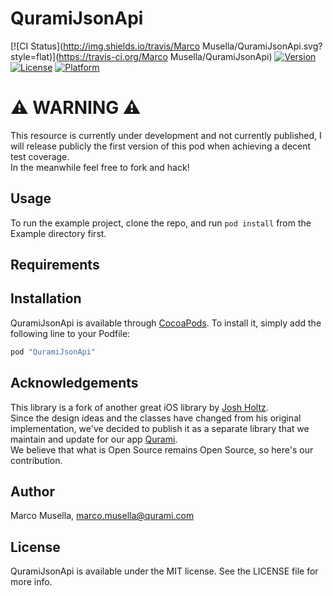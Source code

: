# QuramiJsonApi

[![CI Status](http://img.shields.io/travis/Marco Musella/QuramiJsonApi.svg?style=flat)](https://travis-ci.org/Marco Musella/QuramiJsonApi)
[![Version](https://img.shields.io/cocoapods/v/QuramiJsonApi.svg?style=flat)](http://cocoapods.org/pods/QuramiJsonApi)
[![License](https://img.shields.io/cocoapods/l/QuramiJsonApi.svg?style=flat)](http://cocoapods.org/pods/QuramiJsonApi)
[![Platform](https://img.shields.io/cocoapods/p/QuramiJsonApi.svg?style=flat)](http://cocoapods.org/pods/QuramiJsonApi)

# ⚠️ WARNING ⚠️

This resource is currently under development and not currently published, I will release publicly the first version of this pod when achieving a decent test coverage.  
In the meanwhile feel free to fork and hack!  

## Usage

To run the example project, clone the repo, and run `pod install` from the Example directory first.

## Requirements

## Installation

QuramiJsonApi is available through [CocoaPods](http://cocoapods.org). To install
it, simply add the following line to your Podfile:

```ruby
pod "QuramiJsonApi"
```

## Acknowledgements

This library is a fork of another great iOS library by [Josh Holtz](https://github.com/joshdholtz/jsonapi-ios).  
Since the design ideas and the classes have changed from his original implementation, we've decided to publish it as a separate library that we maintain and update for our app [Qurami](http://qurami.com).   
We believe that what is Open Source remains Open Source, so here's our contribution.

## Author

Marco Musella, marco.musella@qurami.com

## License

QuramiJsonApi is available under the MIT license. See the LICENSE file for more info.
